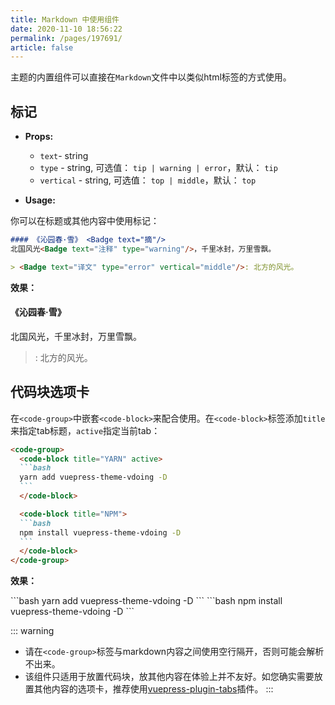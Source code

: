 ```yaml
---
title: Markdown 中使用组件
date: 2020-11-10 18:56:22
permalink: /pages/197691/
article: false
---
```


主题的内置组件可以直接在`Markdown`文件中以类似html标签的方式使用。

## 标记
- **Props:**
    - `text`- string
    - `type` - string, 可选值： `tip | warning | error`，默认： `tip`
    - `vertical` - string, 可选值： `top | middle`，默认： `top`

- **Usage:**

你可以在标题或其他内容中使用标记：
```md
#### 《沁园春·雪》 <Badge text="摘"/>
北国风光<Badge text="注释" type="warning"/>，千里冰封，万里雪飘。

> <Badge text="译文" type="error" vertical="middle"/>: 北方的风光。
```
**效果：**
#### 《沁园春·雪》 <Badge text="摘"/>
北国风光<Badge text="注释" type="warning"/>，千里冰封，万里雪飘。

> <Badge text="译文" type="error" vertical="middle"/>: 北方的风光。

## 代码块选项卡 <Badge text="v1.8.0 +"/>

在`<code-group>`中嵌套`<code-block>`来配合使用。在`<code-block>`标签添加`title`来指定tab标题，`active`指定当前tab：

````md
<code-group>
  <code-block title="YARN" active>
  ```bash
  yarn add vuepress-theme-vdoing -D
  ```
  </code-block>

  <code-block title="NPM">
  ```bash
  npm install vuepress-theme-vdoing -D
  ```
  </code-block>
</code-group>
````

**效果：**

<code-group>
  <code-block title="YARN" active>
  ```bash
  yarn add vuepress-theme-vdoing -D
  ```
  </code-block>

  <code-block title="NPM">
  ```bash
  npm install vuepress-theme-vdoing -D
  ```
  </code-block>
</code-group>

::: warning
- 请在`<code-group>`标签与markdown内容之间使用空行隔开，否则可能会解析不出来。
- 该组件只适用于放置代码块，放其他内容在体验上并不友好。如您确实需要放置其他内容的选项卡，推荐使用[vuepress-plugin-tabs](https://superbiger.github.io/vuepress-plugin-tabs)插件。
:::
